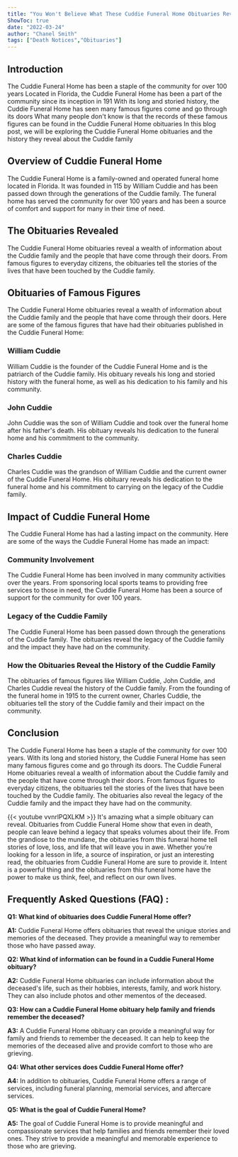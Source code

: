```yaml
---
title: "You Won't Believe What These Cuddie Funeral Home Obituaries Reveal!"
ShowToc: true 
date: "2022-03-24"
author: "Chanel Smith" 
tags: ["Death Notices","Obituaries"]
---
```

## Introduction

The Cuddie Funeral Home has been a staple of the community for over 100 years Located in Florida, the Cuddie Funeral Home has been a part of the community since its inception in 191 With its long and storied history, the Cuddie Funeral Home has seen many famous figures come and go through its doors What many people don't know is that the records of these famous figures can be found in the Cuddie Funeral Home obituaries In this blog post, we will be exploring the Cuddie Funeral Home obituaries and the history they reveal about the Cuddie family

## Overview of Cuddie Funeral Home

The Cuddie Funeral Home is a family-owned and operated funeral home located in Florida. It was founded in 115 by William Cuddie and has been passed down through the generations of the Cuddie family. The funeral home has served the community for over 100 years and has been a source of comfort and support for many in their time of need.

## The Obituaries Revealed

The Cuddie Funeral Home obituaries reveal a wealth of information about the Cuddie family and the people that have come through their doors. From famous figures to everyday citizens, the obituaries tell the stories of the lives that have been touched by the Cuddie family. 

## Obituaries of Famous Figures

The Cuddie Funeral Home obituaries reveal a wealth of information about the Cuddie family and the people that have come through their doors. Here are some of the famous figures that have had their obituaries published in the Cuddie Funeral Home: 

### William Cuddie 

William Cuddie is the founder of the Cuddie Funeral Home and is the patriarch of the Cuddie family. His obituary reveals his long and storied history with the funeral home, as well as his dedication to his family and his community.

### John Cuddie 

John Cuddie was the son of William Cuddie and took over the funeral home after his father's death. His obituary reveals his dedication to the funeral home and his commitment to the community.

### Charles Cuddie 

Charles Cuddie was the grandson of William Cuddie and the current owner of the Cuddie Funeral Home. His obituary reveals his dedication to the funeral home and his commitment to carrying on the legacy of the Cuddie family.

## Impact of Cuddie Funeral Home

The Cuddie Funeral Home has had a lasting impact on the community. Here are some of the ways the Cuddie Funeral Home has made an impact: 

### Community Involvement

The Cuddie Funeral Home has been involved in many community activities over the years. From sponsoring local sports teams to providing free services to those in need, the Cuddie Funeral Home has been a source of support for the community for over 100 years.

### Legacy of the Cuddie Family

The Cuddie Funeral Home has been passed down through the generations of the Cuddie family. The obituaries reveal the legacy of the Cuddie family and the impact they have had on the community.

### How the Obituaries Reveal the History of the Cuddie Family

The obituaries of famous figures like William Cuddie, John Cuddie, and Charles Cuddie reveal the history of the Cuddie family. From the founding of the funeral home in 1915 to the current owner, Charles Cuddie, the obituaries tell the story of the Cuddie family and their impact on the community.

## Conclusion

The Cuddie Funeral Home has been a staple of the community for over 100 years. With its long and storied history, the Cuddie Funeral Home has seen many famous figures come and go through its doors. The Cuddie Funeral Home obituaries reveal a wealth of information about the Cuddie family and the people that have come through their doors. From famous figures to everyday citizens, the obituaries tell the stories of the lives that have been touched by the Cuddie family. The obituaries also reveal the legacy of the Cuddie family and the impact they have had on the community.

{{< youtube vvnrlPQXLKM >}} 
It's amazing what a simple obituary can reveal. Obituaries from Cuddie Funeral Home show that even in death, people can leave behind a legacy that speaks volumes about their life. From the grandiose to the mundane, the obituaries from this funeral home tell stories of love, loss, and life that will leave you in awe. Whether you’re looking for a lesson in life, a source of inspiration, or just an interesting read, the obituaries from Cuddie Funeral Home are sure to provide it. Intent is a powerful thing and the obituaries from this funeral home have the power to make us think, feel, and reflect on our own lives.

## Frequently Asked Questions (FAQ) :
**Q1: What kind of obituaries does Cuddie Funeral Home offer?**

**A1:** Cuddie Funeral Home offers obituaries that reveal the unique stories and memories of the deceased. They provide a meaningful way to remember those who have passed away.

**Q2: What kind of information can be found in a Cuddie Funeral Home obituary?**

**A2:** Cuddie Funeral Home obituaries can include information about the deceased's life, such as their hobbies, interests, family, and work history. They can also include photos and other mementos of the deceased.

**Q3: How can a Cuddie Funeral Home obituary help family and friends remember the deceased?**

**A3:** A Cuddie Funeral Home obituary can provide a meaningful way for family and friends to remember the deceased. It can help to keep the memories of the deceased alive and provide comfort to those who are grieving.

**Q4: What other services does Cuddie Funeral Home offer?**

**A4:** In addition to obituaries, Cuddie Funeral Home offers a range of services, including funeral planning, memorial services, and aftercare services. 

**Q5: What is the goal of Cuddie Funeral Home?**

**A5:** The goal of Cuddie Funeral Home is to provide meaningful and compassionate services that help families and friends remember their loved ones. They strive to provide a meaningful and memorable experience to those who are grieving.



